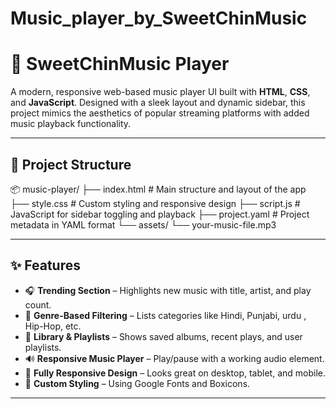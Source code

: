 # Music_player_by_SweetChinMusic
# 🎵 SweetChinMusic Player

A modern, responsive web-based music player UI built with **HTML**, **CSS**, and **JavaScript**. Designed with a sleek layout and dynamic sidebar, this project mimics the aesthetics of popular streaming platforms with added music playback functionality.

---

## 📁 Project Structure
📦 music-player/ ├── index.html # Main structure and layout of the app ├── style.css # Custom styling and responsive design ├── script.js # JavaScript for sidebar toggling and playback ├── project.yaml # Project metadata in YAML format └── assets/ └── your-music-file.mp3

---

## ✨ Features

- 🎧 **Trending Section** – Highlights new music with title, artist, and play count.
- 🎵 **Genre-Based Filtering** – Lists categories like Hindi, Punjabi, urdu ,  Hip-Hop, etc.
- 🧾 **Library & Playlists** – Shows saved albums, recent plays, and user playlists.
- 🔊 **Responsive Music Player** – Play/pause with a working audio element.
- 📱 **Fully Responsive Design** – Looks great on desktop, tablet, and mobile.
- 🎨 **Custom Styling** – Using Google Fonts and Boxicons.

---


